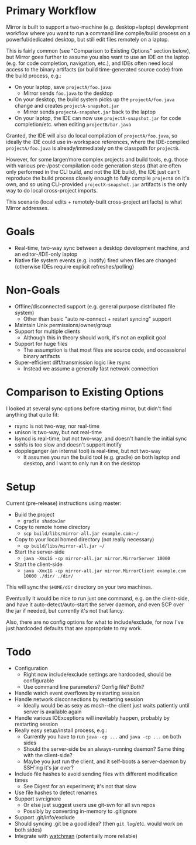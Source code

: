 
Primary Workflow
================

Mirror is built to support a two-machine (e.g. desktop+laptop) development workflow where you want to run a command line compile/build process on a powerful/dedicated desktop, but still edit files remotely on a laptop.

This is fairly common (see "Comparison to Existing Options" section below), but Mirror goes further to assume you also want to use an IDE on the laptop (e.g. for code completion, navigation, etc.), and IDEs often need local access to the binary artifacts (or build time-generated source code) from the build process, e.g.:

* On your laptop, save `projectA/foo.java`
  * Mirror sends `foo.java` to the desktop
* On your desktop, the build system picks up the `projectA/foo.java` change and creates `projectA-snapshot.jar`
  * Mirror sends `projectA-snapshot.jar` back to the laptop
* On your laptop, the IDE can now use `projectA-snapshot.jar` for code completion/etc. when editing `projectB/bar.java`

Granted, the IDE will also do local compilation of `projectA/foo.java`, so ideally the IDE could use in-workspace references, where the IDE-compiled `projectA/foo.java` is already/immediately on the classpath for `projectB`.

However, for some larger/more complex projects and build tools, e.g. those with various pre-/post-compilation code generation steps (that are often only performed in the CLI build, and not the IDE build), the IDE just can't reproduce the build process closely enough to fully compile `projectA` on it's own, and so using CLI-provided `projectX-snapshot.jar` artifacts is the only way to do local cross-project imports.

This scenario (local edits + remotely-built cross-project artifacts) is what Mirror addresses.

Goals
=====

* Real-time, two-way sync between a desktop development machine, and an editor-/IDE-only laptop
* Native file system events (e.g. inotify) fired when files are changed (otherwise IDEs require explicit refreshes/polling)

Non-Goals
=========

* Offline/disconnected support (e.g. general purpose distributed file system)
  * Other than basic "auto re-connect + restart syncing" support
* Maintain Unix permissions/owner/group
* Support for multiple clients
  * Although this in theory should work, it's not an explicit goal
* Support for huge files
  * The assumption is that most files are source code, and occassional binary artifacts
* Super-efficient diff/transmission logic like rsync
  * Instead we assume a generally fast network connection

Comparison to Existing Options
==============================

I looked at several sync options before starting mirror, but didn't find anything that quite fit:

* rsync is not two-way, nor real-time
* unison is two-way, but not real-time
* lsyncd is real-time, but not two-way, and doesn't handle the initial sync
* sshfs is too slow and doesn't support inotify
* doppleganger (an internal tool) is real-time, but not two-way
  * It assumes you run the build tool (e.g. gradle) on both laptop and desktop, and I want to only run it on the desktop

Setup
=====

Current (pre-release) instructions using master:

* Build the project
  * `gradle shadowJar`
* Copy to remote home directory
  * `scp build/libs/mirror-all.jar example.com:~/`
* Copy to your local homed directory (not really necessary)
  * `cp build/libs/mirror-all.jar ~/`
* Start the server-side
  * `java -Xmx1G -cp mirror-all.jar mirror.MirrorServer 10000`
* Start the client-side
  * `java -Xmx1G -cp mirror-all.jar mirror.MirrorClient example.com 10000 ./dir/ ./dir/`

This will sync the `$HOME/dir` directory on your two machines.

Eventually it would be nice to run just one command, e.g. on the client-side, and have it auto-detect/auto-start the server daemon, and even SCP over the jar if needed, but currently it's not that fancy.

Also, there are no config options for what to include/exclude, for now I've just hardcoded defaults that are appropriate to my work.

Todo
====

* Configuration
  * Right now include/exclude settings are hardcoded, should be configurable
  * Use command line parameters? Config file? Both?
* Handle watch event overflows by restarting session
* Handle network disconnections by restarting session 
  * Ideally would be as sexy as mosh--the client just waits patiently until server is available again
* Handle various IOExceptions will inevitably happen, probably by restarting session
* Really easy setup/install process, e.g.:
  * Currently you have to run `java -cp ...` and `java -cp ...` on both sides
  * Should the server-side be an always-running daemon? Same thing with the client-side?
  * Maybe you just run the client, and it self-boots a server-daemon by SSH'ing it's jar over?
* Include file hashes to avoid sending files with different modification times
  * See Digest for an experiment; it's not that slow
* Use file hashes to detect renames
* Support svn:ignore
  * Or else just suggest users use git-svn for all svn repos
  * Possibly by converting in-memory to .gitignore
* Support .git/info/exclude
* Should syncing .git be a good idea? (then `git log`/etc. would work on both sides)
* Integrate with [watchman](https://facebook.github.io/watchman/) (potentially more reliable)


